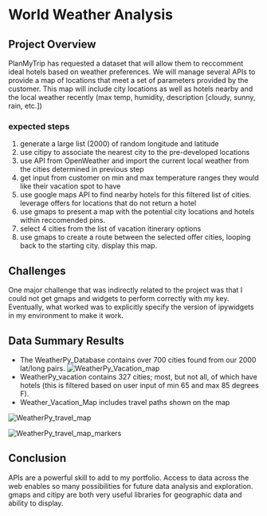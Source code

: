 # World Weather Analysis

## Project Overview
PlanMyTrip has requested a dataset that will allow them to reccomment ideal hotels based on weather preferences. We will manage several APIs to provide a map of locations that meet a set of parameters provided by the customer. This map will include city locations as well as hotels nearby and the local weather recently (max temp, humidity, description [cloudy, sunny, rain, etc.])

### expected steps
1. generate a large list (2000) of random longitude and latitude
2. use citipy to associate the nearest city to the pre-developed locations
3. use API from OpenWeather and import the current local weather from the cities determined in previous step
4. get input from customer on min and max temperature ranges they would like their vacation spot to have
5. use google maps API to find nearby hotels for this filtered list of cities. leverage offers for locations that do not return a hotel
6. use gmaps to present a map with the potential city locations and hotels within reccomended pins. 
7. select 4 cities from the list of vacation itinerary options
8. use gmaps to create a route between the selected offer cities, looping back to the starting city. display this map. 

## Challenges

One major challenge that was indirectly related to the project was that I could not get gmaps and widgets to perform correctly with my key. Eventually, what worked was to explicitly specify the version of ipywidgets in my environment to make it work. 

## Data Summary Results
- The WeatherPy_Database contains over 700 cities found from our 2000 lat/long pairs.
![WeatherPy_Vacation_map](https://user-images.githubusercontent.com/124399950/221611458-e4c5ba08-c9da-4b3b-91c6-b40bf4c106bc.png)
- WeatherPy_vacation contains 327 cities; most, but not all, of which have hotels (this is filtered based on user input of min 65 and max 85 degrees F).
- Weather_Vacation_Map includes travel paths shown on the map

![WeatherPy_travel_map](https://user-images.githubusercontent.com/124399950/221611808-342a697a-ea48-493d-93b5-4b48548a3e8e.png)


![WeatherPy_travel_map_markers](https://user-images.githubusercontent.com/124399950/221612182-10c2b538-a604-4f7e-926a-9c3aa530905e.png)

## Conclusion
APIs are a powerful skill to add to my portfolio. Access to data across the web enables so many possibilities for future data analysis and exploration.  gmaps and citipy are both very useful libraries for geographic data and ability to display. 
